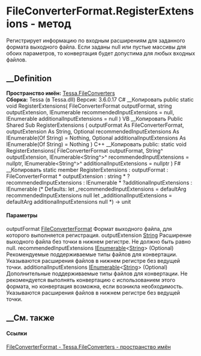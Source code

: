 # FileConverterFormat.RegisterExtensions - метод
Регистрирует информацию по входным расширениям для заданного формата выходного
файла. Если заданы null или пустые массивы для обоих параметров, то
конвертация будет допустима для любых входных файлов.
## __Definition
 **Пространство имён:** [Tessa.FileConverters](N_Tessa_FileConverters.htm)  
 **Сборка:** Tessa (в Tessa.dll) Версия: 3.6.0.17
C# __Копировать
     public static void RegisterExtensions(
    	FileConverterFormat outputFormat,
    	string outputExtension,
    	IEnumerable<string> recommendedInputExtensions = null,
    	IEnumerable<string> additionalInputExtensions = null
    )
VB __Копировать
     Public Shared Sub RegisterExtensions ( 
    	outputFormat As FileConverterFormat,
    	outputExtension As String,
    	Optional recommendedInputExtensions As IEnumerable(Of String) = Nothing,
    	Optional additionalInputExtensions As IEnumerable(Of String) = Nothing
    )
C++ __Копировать
     public:
    static void RegisterExtensions(
    	FileConverterFormat outputFormat, 
    	String^ outputExtension, 
    	IEnumerable<String^>^ recommendedInputExtensions = nullptr, 
    	IEnumerable<String^>^ additionalInputExtensions = nullptr
    )
F# __Копировать
     static member RegisterExtensions : 
            outputFormat : FileConverterFormat * 
            outputExtension : string * 
            ?recommendedInputExtensions : IEnumerable<string> * 
            ?additionalInputExtensions : IEnumerable<string> 
    (* Defaults:
            let _recommendedInputExtensions = defaultArg recommendedInputExtensions null
            let _additionalInputExtensions = defaultArg additionalInputExtensions null
    *)
    -> unit 
#### Параметры
outputFormat
[FileConverterFormat](T_Tessa_FileConverters_FileConverterFormat.htm)
    Формат выходного файла, для которого выполняется регистрация.
outputExtension [String](https://learn.microsoft.com/dotnet/api/system.string)
     Расширение выходного файла без точки в нижнем регистре. Не должно быть равно null. 
recommendedInputExtensions
[IEnumerable](https://learn.microsoft.com/dotnet/api/system.collections.generic.ienumerable-1)<[String](https://learn.microsoft.com/dotnet/api/system.string)>
(Optional)
     Рекомендуемые поддерживаемые типы файлов для конвертации. Указываются расширения файлов в нижнем регистре без ведущей точки. 
additionalInputExtensions
[IEnumerable](https://learn.microsoft.com/dotnet/api/system.collections.generic.ienumerable-1)<[String](https://learn.microsoft.com/dotnet/api/system.string)>
(Optional)
     Дополнительные поддерживаемые типы файлов для конвертации. Не рекомендуется выполнять конвертацию с использованием этого формата, но конвертация возможна, если возникла необходимость. Указываются расширения файлов в нижнем регистре без ведущей точки. 
## __См. также
#### Ссылки
[FileConverterFormat - ](T_Tessa_FileConverters_FileConverterFormat.htm)
[Tessa.FileConverters - пространство имён](N_Tessa_FileConverters.htm)
